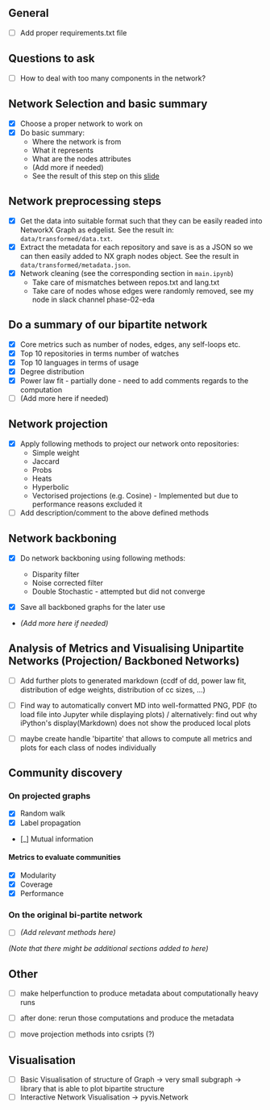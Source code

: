 ## General

- [ ] Add proper requirements.txt file

## Questions to ask

- [ ] How to deal with too many components in the network?

## Network Selection and basic summary

- [x] Choose a proper network to work on
- [x] Do basic summary:
  - Where the network is from
  - What it represents
  - What are the nodes attributes
  - (Add more if needed)
  - See the result of this step on this [slide](https://docs.google.com/presentation/d/13dyLBafxCt2VNjRtrBzkrYpuNhHQViyT52FdB1JcBHQ/edit#slide=id.p)

## Network preprocessing steps

- [x] Get the data into suitable format such that they can be easily readed into NetworkX Graph as edgelist. See the result in: `data/transformed/data.txt`.
- [x] Extract the metadata for each repository and save is as a JSON so we can then easily added to NX graph nodes object. See the result in `data/transformed/metadata.json`.
- [x] Network cleaning (see the corresponding section in `main.ipynb`)
  - Take care of mismatches between repos.txt and lang.txt
  - Take care of nodes whose edges were randomly removed, see my node in slack channel phase-02-eda

## Do a summary of our bipartite network

- [x] Core metrics such as number of nodes, edges, any self-loops etc.
- [x] Top 10 repositories in terms number of watches
- [x] Top 10 languages in terms of usage
- [x] Degree distribution
- [x] Power law fit - partially done - need to add comments regards to the computation
- [ ] (Add more here if needed)

## Network projection

- [x] Apply following methods to project our network onto repositories:
  - Simple weight
  - Jaccard
  - Probs
  - Heats
  - Hyperbolic
  - Vectorised projections (e.g. Cosine) - Implemented but due to performance reasons excluded it
- [ ] Add description/comment to the above defined methods

## Network backboning

- [x] Do network backboning using following methods:

  - Disparity filter
  - Noise corrected filter
  - Double Stochastic - attempted but did not converge

- [x] Save all backboned graphs for the later use

- _(Add more here if needed)_

## Analysis of Metrics and Visualising Unipartite Networks (Projection/ Backboned Networks)

- [ ] Add further plots to generated markdown (ccdf of dd, power law fit, distribution 
                                                of edge weights, distribution of cc sizes, ...)
- [ ] Find way to automatically convert MD into well-formatted PNG, PDF (to load
      file into Jupyter while displaying plots) / alternatively: find out why iPython's
      display(Markdown) does not show the produced local plots

- [ ] maybe create handle 'bipartite' that allows to compute all metrics and plots for each
      class of nodes individually
      

## Community discovery

### On projected graphs

- [x] Random walk
- [x] Label propagation
- [_] Mutual information

#### Metrics to evaluate communities
- [x] Modularity 
- [x] Coverage
- [x] Performance

### On the original bi-partite network

- [ ] _(Add relevant methods here)_

_(Note that there might be additional sections added to here)_

## Other

- [ ] make helperfunction to produce metadata about computationally heavy runs 
- [ ] after done: rerun those computations and produce the metadata
- [ ] move projection methods into csripts (?)


## Visualisation

- [ ] Basic Visualisation of structure of Graph -> very small subgraph -> library that is able to plot bipartite structure
- [ ] Interactive Network Visualisation -> pyvis.Network
